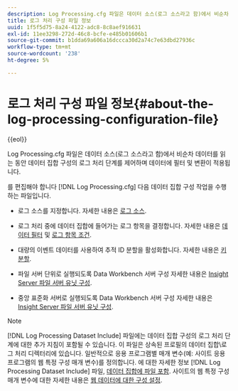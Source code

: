 ```yaml
---
description: Log Processing.cfg 파일은 데이터 소스(로그 소스라고 함)에서 비순차 데이터를 읽는 동안 데이터 집합 구성의 로그 처리 단계를 제어하며 데이터에 필터 및 변환이 적용됩니다.
title: 로그 처리 구성 파일 정보
uuid: 1f5f5d75-8a24-4122-adc8-8c8aef916631
exl-id: 11ee3298-272d-46c8-bcfe-e485b01606b1
source-git-commit: b1dda69a606a16dccca30d2a74c7e63dbd27936c
workflow-type: tm+mt
source-wordcount: '238'
ht-degree: 5%

---
```


# 로그 처리 구성 파일 정보{#about-the-log-processing-configuration-file}

{{eol}}

Log Processing.cfg 파일은 데이터 소스(로그 소스라고 함)에서 비순차 데이터를 읽는 동안 데이터 집합 구성의 로그 처리 단계를 제어하며 데이터에 필터 및 변환이 적용됩니다.

를 편집해야 합니다 [!DNL Log Processing.cfg] 다음 데이터 집합 구성 작업을 수행하는 파일입니다.

* 로그 소스를 지정합니다. 자세한 내용은 [로그 소스](../../../home/c-dataset-const-proc/c-log-proc-config-file/c-log-sources.md).
* 로그 처리 중에 데이터 집합에 들어가는 로그 항목을 결정합니다. 자세한 내용은 [데이터 필터](../../../home/c-dataset-const-proc/c-log-proc-config-file/c-info-log-proc-param.md) 및 [로그 항목 조건](../../../home/c-dataset-const-proc/c-log-proc-config-file/c-info-log-proc-param.md).

* 대량의 이벤트 데이터를 사용하여 추적 ID 분할을 활성화합니다. 자세한 내용은 [키 분할](../../../home/c-dataset-const-proc/c-log-proc-config-file/c-info-log-proc-param.md).
* 파일 서버 단위로 실행되도록 Data Workbench 서버 구성 자세한 내용은 [Insight Server 파일 서버 유닛 구성](../../../home/c-dataset-const-proc/c-log-proc-config-file/c-ins-svr-file-svr-unit.md).
* 중앙 표준화 서버로 실행되도록 Data Workbench 서버 구성 자세한 내용은 [Insight Server 파일 서버 유닛 구성](../../../home/c-dataset-const-proc/c-log-proc-config-file/c-ins-svr-file-svr-unit.md).

>[!NOTE]
>
>[!DNL Log Processing Dataset Include] 파일에는 데이터 집합 구성의 로그 처리 단계에 대한 추가 지침이 포함될 수 있습니다. 이 파일은 상속된 프로필의 데이터 집합\로그 처리 디렉터리에 있습니다. 일반적으로 응용 프로그램별 매개 변수(예: 사이트 응용 프로그램의 웹 특정 구성 매개 변수)를 정의합니다. 에 대한 자세한 정보 [!DNL Log Processing Dataset Include] 파일, [데이터 집합에 파일 포함](../../../home/c-dataset-const-proc/c-dataset-inc-files/c-abt-dataset-inc-files.md). 사이트의 웹 특정 구성 매개 변수에 대한 자세한 내용은 [웹 데이터에 대한 구성 설정](../../../home/c-dataset-const-proc/c-config-web-data/c-config-web-data.md).
